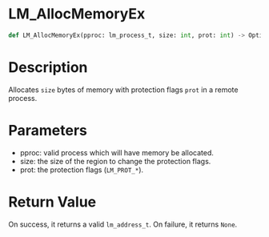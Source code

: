 # LM_AllocMemoryEx

```python
def LM_AllocMemoryEx(pproc: lm_process_t, size: int, prot: int) -> Optional[int]
```

# Description

Allocates `size` bytes of memory with protection flags `prot` in a remote process.

# Parameters

- pproc: valid process which will have memory be allocated.
- size: the size of the region to change the protection flags.
- prot: the protection flags (`LM_PROT_*`).

# Return Value

On success, it returns a valid `lm_address_t`. On failure, it returns `None`.

